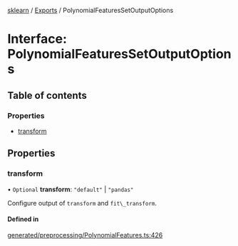 [sklearn](../readme.md) / [Exports](../modules.md) / PolynomialFeaturesSetOutputOptions

# Interface: PolynomialFeaturesSetOutputOptions

## Table of contents

### Properties

- [transform](PolynomialFeaturesSetOutputOptions.md#transform)

## Properties

### transform

• `Optional` **transform**: ``"default"`` \| ``"pandas"``

Configure output of `transform` and `fit\_transform`.

#### Defined in

[generated/preprocessing/PolynomialFeatures.ts:426](https://github.com/transitive-bullshit/scikit-learn-ts/blob/367336a/packages/sklearn/src/generated/preprocessing/PolynomialFeatures.ts#L426)

